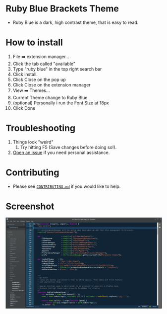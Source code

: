 Ruby Blue Brackets Theme
==========================

* Ruby Blue is a dark, high contrast theme, that is easy to read.

How to install
==========================

1. File :arrow_right: extension manager…
2. Click the tab called "available"
3. Type "ruby blue" in the top right search bar
4. Click install.
5. Click Close on the pop up
6. Click Close on the extension manager
7. View :arrow_right: Themes…
8. Current Theme change to Ruby Blue
9. (optional) Personally i run the Font Size at 18px
10. Click Done 

Troubleshooting
==========================
1. Things look "weird"
	1. Try hitting F5 (Save changes before doing so!).
1. [Open an issue](https://github.com/Brackets-Themes/RubyBlue/issues) if you need personal assistance.


Contributing
==========================
* Please see [`CONTRIBUTING.md`](CONTRIBUTING.md) if you would like to help.

Screenshot
==========================

![RubyBlue ss](RubyBlueThemeScreenshot.png)